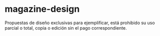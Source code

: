 # magazine-design
Propuestas de diseño exclusivas para ejemplificar, está prohibido su uso parcial o total, copia o edición sin el pago correspondiente.
